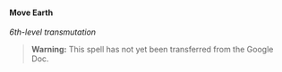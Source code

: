 #### Move Earth
<!-- markdownlint-disable-next-line no-emphasis-as-heading -->
_6th-level transmutation_

> **Warning:**
> This spell has not yet been transferred from the Google Doc.
